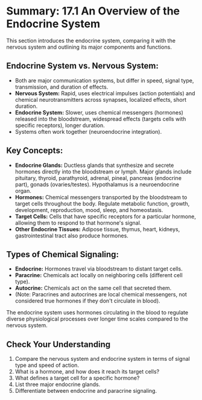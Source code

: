 # Summary: 17.1 An Overview of the Endocrine System

This section introduces the endocrine system, comparing it with the nervous system and outlining its major components and functions.

## Endocrine System vs. Nervous System:

*   Both are major communication systems, but differ in speed, signal type, transmission, and duration of effects.
*   **Nervous System:** Rapid, uses electrical impulses (action potentials) and chemical neurotransmitters across synapses, localized effects, short duration.
*   **Endocrine System:** Slower, uses chemical messengers (hormones) released into the bloodstream, widespread effects (targets cells with specific receptors), longer duration.
*   Systems often work together (neuroendocrine integration).

## Key Concepts:

*   **Endocrine Glands:** Ductless glands that synthesize and secrete hormones directly into the bloodstream or lymph. Major glands include pituitary, thyroid, parathyroid, adrenal, pineal, pancreas (endocrine part), gonads (ovaries/testes). Hypothalamus is a neuroendocrine organ.
*   **Hormones:** Chemical messengers transported by the bloodstream to target cells throughout the body. Regulate metabolic function, growth, development, reproduction, mood, sleep, and homeostasis.
*   **Target Cells:** Cells that have specific receptors for a particular hormone, allowing them to respond to that hormone's signal.
*   **Other Endocrine Tissues:** Adipose tissue, thymus, heart, kidneys, gastrointestinal tract also produce hormones.

## Types of Chemical Signaling:

*   **Endocrine:** Hormones travel via bloodstream to distant target cells.
*   **Paracrine:** Chemicals act locally on neighboring cells (different cell type).
*   **Autocrine:** Chemicals act on the same cell that secreted them.
*   (Note: Paracrines and autocrines are local chemical messengers, not considered true hormones if they don't circulate in blood).

The endocrine system uses hormones circulating in the blood to regulate diverse physiological processes over longer time scales compared to the nervous system.

## Check Your Understanding

1.  Compare the nervous system and endocrine system in terms of signal type and speed of action.
2.  What is a hormone, and how does it reach its target cells?
3.  What defines a target cell for a specific hormone?
4.  List three major endocrine glands.
5.  Differentiate between endocrine and paracrine signaling.
